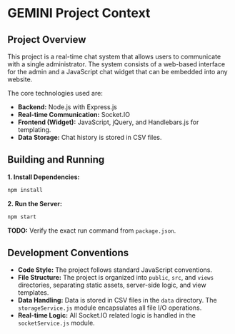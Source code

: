 # GEMINI Project Context

## Project Overview

This project is a real-time chat system that allows users to communicate with a single administrator. The system consists of a web-based interface for the admin and a JavaScript chat widget that can be embedded into any website.

The core technologies used are:

*   **Backend:** Node.js with Express.js
*   **Real-time Communication:** Socket.IO
*   **Frontend (Widget):** JavaScript, jQuery, and Handlebars.js for templating.
*   **Data Storage:** Chat history is stored in CSV files.

## Building and Running

**1. Install Dependencies:**

```bash
npm install
```

**2. Run the Server:**

```bash
npm start
```

**TODO:** Verify the exact run command from `package.json`.

## Development Conventions

*   **Code Style:** The project follows standard JavaScript conventions.
*   **File Structure:** The project is organized into `public`, `src`, and `views` directories, separating static assets, server-side logic, and view templates.
*   **Data Handling:** Data is stored in CSV files in the `data` directory. The `storageService.js` module encapsulates all file I/O operations.
*   **Real-time Logic:** All Socket.IO related logic is handled in the `socketService.js` module.

